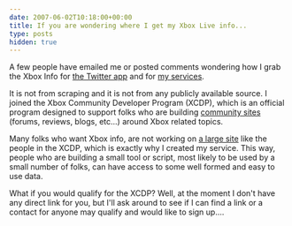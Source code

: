 ```yaml
---
date: 2007-06-02T10:18:00+00:00
title: If you are wondering where I get my Xbox Live info...
type: posts
hidden: true
---
```

A few people have emailed me or posted comments wondering how I grab the Xbox Info for [the Twitter app](https://www.duncanmackenzie.net/blog/connect-your-xbox-360-gamertag-to-twitter/) and for [my services](https://www.duncanmackenzie.net/blog/put-up-a-rest-api-for-xbox-gamertag-data/).

It is not from scraping and it is not from any publicly available source. I joined the Xbox Community Developer Program (XCDP), which is an official program designed to support folks who are building [community sites](https://www.xboxusersgroup.com/index.php) (forums, reviews, blogs, etc...) around Xbox related topics.

Many folks who want Xbox info, are not working on [a large site](https://www.mygamercard.net/) like the people in the XCDP, which is exactly why I created my service. This way, people who are building a small tool or script, most likely to be used by a small number of folks, can have access to some well formed and easy to use data.

What if you would qualify for the XCDP? Well, at the moment I don't have any direct link for you, but I'll ask around to see if I can find a link or a contact for anyone may qualify and would like to sign up....
